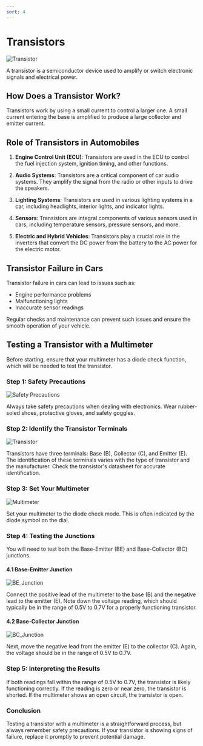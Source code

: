 ```yaml
---
sort: 4
---
```


# Transistors

![Transistor](Transistor.png)

A transistor is a semiconductor device used to amplify or switch electronic signals and electrical power.

## How Does a Transistor Work?

Transistors work by using a small current to control a larger one. A small current entering the base is amplified to produce a large collector and emitter current.

## Role of Transistors in Automobiles

1. **Engine Control Unit (ECU)**: Transistors are used in the ECU to control the fuel injection system, ignition timing, and other functions. 

2. **Audio Systems**: Transistors are a critical component of car audio systems. They amplify the signal from the radio or other inputs to drive the speakers.

3. **Lighting Systems**: Transistors are used in various lighting systems in a car, including headlights, interior lights, and indicator lights. 

4. **Sensors**: Transistors are integral components of various sensors used in cars, including temperature sensors, pressure sensors, and more.

5. **Electric and Hybrid Vehicles**: Transistors play a crucial role in the inverters that convert the DC power from the battery to the AC power for the electric motor.

## Transistor Failure in Cars

Transistor failure in cars can lead to issues such as:

- Engine performance problems
- Malfunctioning lights
- Inaccurate sensor readings

Regular checks and maintenance can prevent such issues and ensure the smooth operation of your vehicle.

## Testing a Transistor with a Multimeter

Before starting, ensure that your multimeter has a diode check function, which will be needed to test the transistor.

### Step 1: Safety Precautions

![Safety Precautions](Safety.png)

Always take safety precautions when dealing with electronics. Wear rubber-soled shoes, protective gloves, and safety goggles.

### Step 2: Identify the Transistor Terminals

![Transistor](Transistor.png)

Transistors have three terminals: Base (B), Collector (C), and Emitter (E). The identification of these terminals varies with the type of transistor and the manufacturer. Check the transistor's datasheet for accurate identification.

### Step 3: Set Your Multimeter

![Multimeter](Multimeter.png)

Set your multimeter to the diode check mode. This is often indicated by the diode symbol on the dial.

### Step 4: Testing the Junctions

You will need to test both the Base-Emitter (BE) and Base-Collector (BC) junctions. 

#### 4.1 Base-Emitter Junction

![BE_Junction](BE_Junction.png)

Connect the positive lead of the multimeter to the base (B) and the negative lead to the emitter (E). Note down the voltage reading, which should typically be in the range of 0.5V to 0.7V for a properly functioning transistor.

#### 4.2 Base-Collector Junction

![BC_Junction](BC_Junction.png)

Next, move the negative lead from the emitter (E) to the collector (C). Again, the voltage should be in the range of 0.5V to 0.7V.

### Step 5: Interpreting the Results

If both readings fall within the range of 0.5V to 0.7V, the transistor is likely functioning correctly. If the reading is zero or near zero, the transistor is shorted. If the multimeter shows an open circuit, the transistor is open.

### Conclusion

Testing a transistor with a multimeter is a straightforward process, but always remember safety precautions. If your transistor is showing signs of failure, replace it promptly to prevent potential damage.

